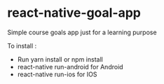 # react-native-goal-app
Simple course goals app just for a learning purpose

To install :
 - Run yarn install or npm install
 - react-native run-android for Android
 - react-native run-ios for IOS
